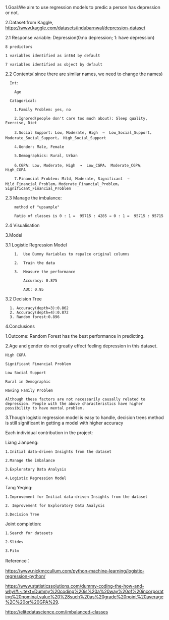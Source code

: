 1.Goal:We aim to use regression models to predic a person has depression or not.

2.Dataset:from Kaggle, https://www.kaggle.com/datasets/indubarnwal/depression-dataset

2.1  Response variable: Depression(0:no depression; 1: have depression)

    8 predictors
    
    1 variables identified as int64 by default
    
    7 variables identified as object by default

2.2  Contents( since there are similar names, we need to change the names)

      Int: 
      
        Age
        
      Catagorical:
      
        1.Family Problem: yes, no

        2.Ignored(people don't care too much about): Sleep quality,	Exercise, Diet 

        3.Social Support: Low, Moderate, High  →  Low_Social_Support， Moderate_Social_Support， High_Social_Support

        4.Gender: Male, Female

        5.Demographics: Rural, Urban

        6.CGPA: Low, Moderate, High  →  Low_CGPA， Moderate_CGPA， High_CGPA

        7.Financial Problem: Mild, Moderate, Significant  →  Mild_Financial_Problem，Moderate_Financial_Problem， Significant_Financial_Problem	
    
2.3  Manage the imbalance:

        method of "upsample"

        Ratio of classes is 0 : 1 =  95715 : 4285 → 0 : 1 =  95715 : 95715
        

2.4 Visualisation

3.Model

  3.1  Logistic Regression Model

        1.  Use Dummy Variables to repalce original columns

        2.  Train the data

        3.  Measure the performance

            Accuracy: 0.875

            AUC: 0.95

  3.2  Decision Tree 

      1. Accuracy(depth=3):0.862
      2. Accuracy(depth=4):0.872
      3. Random forest:0.896

4.Conclusions

  1.Outcome: Random Forest has the best performance in predicting.
  
  2.Age and gender do not greatly effect feeling depression in this dataset.
   
    High CGPA
   
    Significant Financial Problem
   
    Low Social Support
   
    Rural in Demographic
   
    Having Family Problem
    
    Although these factors are not necessarily causally related to depression. People with the above characteristics have higher possibility to have mental problem. 
    
  3.Though logistic regression model is easy to handle, decision trees method is still significant in getting a model with higher accuracy

Each individual contribution in the project:

Liang Jianpeng:

    1.Initial data-driven Insights from the dataset 
    
    2.Manage the imbalance 
    
    3.Exploratory Data Analysis 
    
    4.Logistic Regression Model

Tang Yeqing:

    1.Improvement for Initial data-driven Insights from the dataset 
    
    2. Improvement for Exploratory Data Analysis 
    
    3.Decision Tree 

Joint completion:

    1.Search for datasets 
    
    2.Slides 
    
    3.Film

Reference：

https://www.nickmccullum.com/python-machine-learning/logistic-regression-python/

https://www.statisticssolutions.com/dummy-coding-the-how-and-why/#:~:text=Dummy%20coding%20is%20a%20way%20of%20incorporating%20nominal,value%20%28such%20as%20grade%20point%20average%2C%20or%20GPA%29.

https://elitedatascience.com/imbalanced-classes


